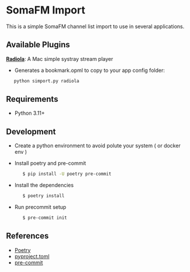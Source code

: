 # SomaFM Import

This is a simple SomaFM channel list import to use in several applications.



## Available Plugins
[**Radiola**](https://github.com/SokoloffA/radiola): A Mac simple systray stream player
* Generates a bookmark.opml to copy to your app config folder:
```bash
   python simport.py radiola
```

## Requirements
- Python 3.11+

## Development
* Create a python environment to avoid polute your system ( or docker env )
* Install poetry and pre-commit

  ```bash
     $ pip install -U poetry pre-commit
     ```

* Install the dependencies

  ```bash
     $ poetry install
     ```

* Run precommit setup

  ```bash
     $ pre-commit init
     ```

## References
* [Poetry](https://python-poetry.org/)
* [pyproject.toml](https://python-poetry.org/docs/pyproject/)
* [pre-commit](https://pre-commit.com/)
